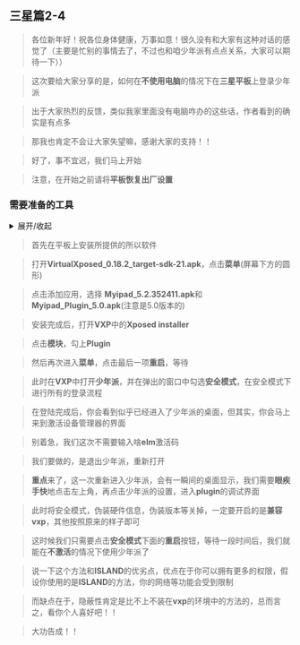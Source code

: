 ## 三星篇2-4

> 各位新年好！祝各位身体健康，万事如意！很久没有和大家有这种对话的感觉了（主要是忙别的事情去了，不过也和咱少年派有点点关系，大家可以期待一下））

> 这次要给大家分享的是，如何在**不使用电脑**的情况下在**三星平板**上登录少年派

> 出于大家热烈的反馈，类似我家里面没有电脑咋办的这些话，作者看到的确实是有点多

> 那我也肯定不会让大家失望嘛，感谢大家的支持！！

> 好了，事不宜迟，我们马上开始

> 注意，在开始之前请将**平板恢复出厂设置**

### **需要准备的工具**

<details markdown='1'><summary>展开/收起</summary>

- [ ] 刚刚**恢复出厂设置**的平板(切记)
- [x] [**MyiPad_Plugin_0.5_release.apk**](https://github.com/dump-automaton/MyiPad-Plugin/releases/download/v0.5/MyiPad_Plugin_0.5_release.apk)
- [x] **VirtualXposed_0.18.2_target-sdk-21.apk**
- [x] **Myipad_5.2.352411.apk**
- [x] [点击下载所有内容](https://wwd.lanzoui.com/b02ckrsyj)

</details>

>首先在平板上安装所提供的所以软件

>打开**VirtualXposed_0.18.2_target-sdk-21.apk**，点击**菜单**(屏幕下方的圆形)

>点击添加应用，选择 **Myipad_5.2.352411.apk**和**Myipad_Plugin_5.0.apk**(注意是5.0版本的)

>安装完成后，打开**VXP**中的**Xposed installer**

>点击**模块**，勾上**Plugin**

>然后再次进入**菜单**，点击最后一项**重启**，等待

>此时在**VXP**中打开**少年派**，并在弹出的窗口中勾选**安全模式**，在安全模式下进行所有的登录流程

> 在登陆完成后，你会看到似乎已经进入了少年派的桌面，但其实，你会马上来到激活设备管理器的界面

> 别着急，我们这次不需要输入啥**elm**激活码

>我们要做的，是退出少年派，重新打开

> **重点**来了，这一次重新进入少年派，会有一瞬间的桌面显示，我们需要**眼疾手快**地点击左上角，再点击少年派的设置，进入**plugin**的调试界面

> 此时将安全模式，伪装硬件信息，伪装版本等关掉，一定要开启的是**兼容vxp**，其他按照原来的样子即可

> 这时候我们只需要点击**安全模式**下面的**重启**按钮，等待一段时间后，我们就能在**不激活**的情况下使用少年派了

> 说一下这个方法和**ISLAND**的优劣点，优点在于你可以拥有更多的权限，假设你使用的是**ISLAND**的方法，你的网络等功能会受到限制

> 而缺点在于，隐蔽性肯定是比不上不装在**vxp**的环境中的方法的，总而言之，看你个人喜好吧！！

>大功告成！！
